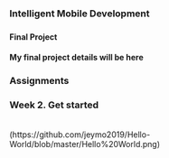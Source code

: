 <h3>Intelligent Mobile Development<h3>
<h4>Final Project<h4>
  My final project details will be here<br>
<h3>Assignments<h3>
<h3>Week 2. Get started </h3><br>
(https://github.com/jeymo2019/Hello-World/blob/master/Hello%20World.png)
